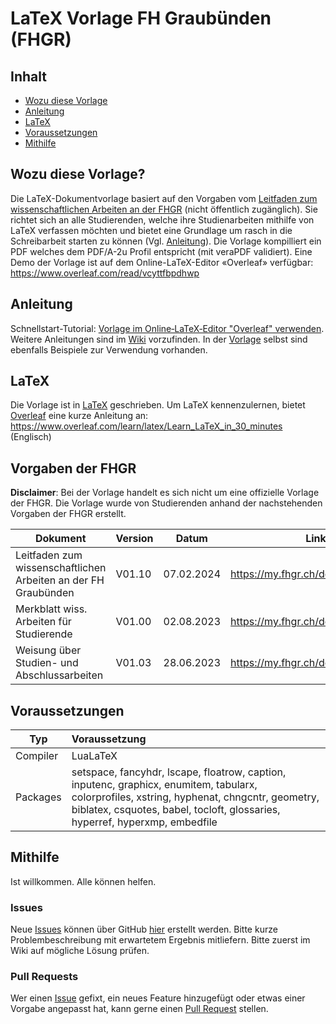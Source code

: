 # LaTeX Vorlage FH Graubünden (FHGR) <!-- omit in toc -->

## Inhalt <!-- omit in toc -->

- [Wozu diese Vorlage](#wozu-diese-vorlage)
- [Anleitung](#anleitung)
- [LaTeX](#latex)
- [Voraussetzungen](#voraussetzungen)
- [Mithilfe](#mithilfe)

## Wozu diese Vorlage?
Die LaTeX-Dokumentvorlage basiert auf den Vorgaben vom [Leitfaden zum wissenschaftlichen Arbeiten an der FHGR](https://my.fhgr.ch/download/18740) (nicht öffentlich zugänglich). Sie richtet sich an alle Studierenden, welche ihre Studienarbeiten mithilfe von LaTeX verfassen möchten und bietet eine Grundlage um rasch in die Schreibarbeit starten zu können (Vgl. [Anleitung](#anleitung)). Die Vorlage kompilliert ein PDF welches dem PDF/A-2u Profil entspricht (mit veraPDF validiert). Eine Demo der Vorlage ist auf dem Online-LaTeX-Editor «Overleaf» verfügbar: https://www.overleaf.com/read/vcyttfbpdhwp

## Anleitung
Schnellstart-Tutorial: [Vorlage im Online‐LaTeX‐Editor "Overleaf" verwenden](https://github.com/giodi/Vorlage-FHGR/wiki/Vorlage-im-Online%E2%80%90LaTeX%E2%80%90Editor-%22Overleaf%22-verwenden#projekt-kopieren). 
Weitere Anleitungen sind im [Wiki](https://github.com/giodi/Vorlage-FHGR/wiki) vorzufinden. In der [Vorlage](https://www.overleaf.com/read/vcyttfbpdhwp) selbst sind ebenfalls Beispiele zur Verwendung vorhanden.

## LaTeX
Die Vorlage ist in [LaTeX](https://de.wikipedia.org/wiki/LaTeX) geschrieben. Um LaTeX kennenzulernen, bietet [Overleaf](https://www.overleaf.com) eine kurze Anleitung an: https://www.overleaf.com/learn/latex/Learn_LaTeX_in_30_minutes (Englisch)

## Vorgaben der FHGR
**Disclaimer**: Bei der Vorlage handelt es sich nicht um eine offizielle Vorlage der FHGR. Die Vorlage wurde von Studierenden anhand der nachstehenden Vorgaben der FHGR erstellt.

| Dokument                                                       | Version | Datum      | Link                              |
| -------------------------------------------------------------- | ------- | ---------- | --------------------------------- |
| Leitfaden zum wissenschaftlichen Arbeiten an der FH Graubünden | V01.10  | 07.02.2024 | https://my.fhgr.ch/download/18740 |
| Merkblatt wiss. Arbeiten für Studierende                       | V01.00  | 02.08.2023 | https://my.fhgr.ch/download/18742 |
| Weisung über Studien- und Abschlussarbeiten                    | V01.03  | 28.06.2023 | https://my.fhgr.ch/download/17597 |

## Voraussetzungen

| Typ      | Voraussetzung                                                                                                                                                                                                              |
| -------- | :------------------------------------------------------------------------------------------------------------------------------------------------------------------------------------------------------------------------- |
| Compiler | LuaLaTeX                                                                                                                                                                                                                   |
| Packages | setspace, fancyhdr, lscape, floatrow, caption, inputenc, graphicx, enumitem, tabularx, colorprofiles, xstring, hyphenat, chngcntr, geometry, biblatex, csquotes, babel, tocloft, glossaries, hyperref, hyperxmp, embedfile |

## Mithilfe
Ist willkommen. Alle können helfen.

### Issues <!-- omit in toc -->
Neue [Issues](https://github.com/giodi/Vorlage-FHGR/issues) können über GitHub [hier](https://github.com/giodi/Vorlage-FHGR/issues/new) erstellt werden. Bitte kurze Problembeschreibung mit erwartetem Ergebnis mitliefern. Bitte zuerst im Wiki auf mögliche Lösung prüfen.

### Pull Requests <!-- omit in toc -->
Wer einen [Issue](https://github.com/giodi/Vorlage-FHGR/issues) gefixt, ein neues Feature hinzugefügt oder etwas einer Vorgabe angepasst hat, kann gerne einen [Pull Request](https://github.com/giodi/Vorlage-FHGR/pulls) stellen.
